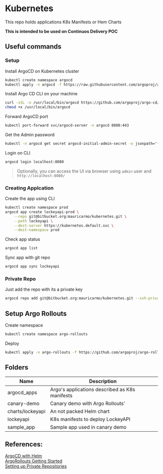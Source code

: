# Kubernetes
This repo holds applications K8s Manifests or Hem Charts

**This is intended to be used on Continuos Delivery POC**

## Useful commands

### Setup

Install ArgoCD on Kubernetes cluster
```bash
kubectl create namespace argocd
kubectl apply -n argocd -f https://raw.githubusercontent.com/argoproj/argo-cd/stable/manifests/install.yaml
```

Install Argo CD CLI on your machine
```bash
curl -sSL -o /usr/local/bin/argocd https://github.com/argoproj/argo-cd/releases/latest/download/argocd-linux-amd64
chmod +x /usr/local/bin/argocd
```

Forward ArgoCD port
```bash
kubectl port-forward svc/argocd-server -n argocd 8080:443
```

Get the Admin password
```bash
kubectl -n argocd get secret argocd-initial-admin-secret -o jsonpath="{.data.password}" | base64 -d; echo
```

Login on CLI
```bash
argocd login localhost:8080
```

> Optionally, you can access the UI via browser using `admin` user and `http://localhost:8080/`

### Creating Applcation
Create the app using CLI
```bash
kubectl create namespace prod
argocd app create lockeyapi-prod \
    --repo git@bitbucket.org:mauricarmo/kubernetes.git \
    --path lockeyapi \
    --dest-server https://kubernetes.default.svc \
    --dest-namespace prod
```

Check app status
```bash
argocd app list
```

Sync app with git repo
```bash
argocd app sync lockeyapi
```

### Private Repo
Just add the repo with its a private key
```bash
argocd repo add git@bitbucket.org:mauricarmo/kubernetes.git --ssh-private-key-path ~/.ssh/id_rsa
```

## Setup Argo Rollouts
Create namespace
```bash
kubectl create namespace argo-rollouts
```

Deploy
```bash
kubectl apply -n argo-rollouts -f https://github.com/argoproj/argo-rollouts/releases/latest/download/install.yaml
```

## Folders
| Name | Description |
| ---- | ----------- |
| argocd_apps | Argo's applications described as K8s manifests |
| canary-demo | Canary demo with Argo Rollouts' |
| charts/lockeyapi | An not packed Helm chart |
| lockeyapi | K8s manifests to deploy LockeyAPI |
| sample_app | Sample app used in canary demo |


## References:
[ArgoCD with Helm](https://argo-cd.readthedocs.io/en/stable/user-guide/helm)  
[ArgoRollouts Getting Started](https://github.com/argoproj/argo-rollouts/blob/master/docs/getting-started.md)  
[Setting up Private Repositories](https://argo-cd.readthedocs.io/en/release-1.8/user-guide/private-repositories)  